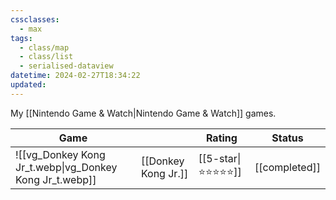 ```yaml
---
cssclasses:
  - max
tags:
  - class/map
  - class/list
  - serialised-dataview
datetime: 2024-02-27T18:34:22
updated: 
---
```

My [[Nintendo Game & Watch|Nintendo Game & Watch]] games.

<!-- QueryToSerialize: table without id embed(link(thumbnail)) as "Game", file.link as "", rating as Rating, link(split( filter(file.tags, (t) => startswith(t, "#status") )[0], "/" )[1]) as Status from #class/video-game where contains(platform, [[Nintendo Game & Watch]]) sort file.name -->
<!-- SerializedQuery: table without id embed(link(thumbnail)) as "Game", file.link as "", rating as Rating, link(split( filter(file.tags, (t) => startswith(t, "#status") )[0], "/" )[1]) as Status from #class/video-game where contains(platform, [[Nintendo Game & Watch]]) sort file.name -->

| Game                                                                         |                                                      | Rating                                 | Status                                   |
| ---------------------------------------------------------------------------- | ---------------------------------------------------- | -------------------------------------- | ---------------------------------------- |
| ![[vg_Donkey Kong Jr_t.webp\|vg_Donkey Kong Jr_t.webp]] | [[Donkey Kong Jr.]] | [[5-star\|⭐️⭐️⭐️⭐️⭐️]] | [[completed]] |
<!-- SerializedQuery END -->
